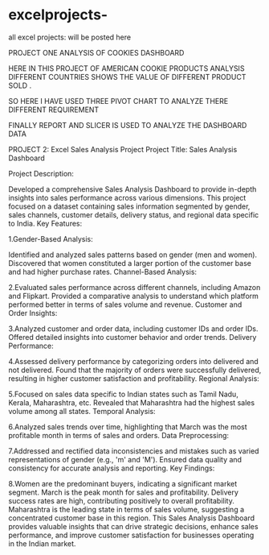 # excelprojects-
all excel projects: will be posted here 

PROJECT ONE ANALYSIS OF COOKIES DASHBOARD 

HERE IN THIS PROJECT OF AMERICAN COOKIE PRODUCTS ANALYSIS DIFFERENT COUNTRIES SHOWS THE VALUE OF DIFFERENT PRODUCT SOLD .

SO HERE I HAVE USED  THREE PIVOT CHART TO ANALYZE THERE DIFFERENT REQUIREMENT

FINALLY REPORT AND SLICER IS USED TO ANALYZE THE DASHBOARD DATA 


PROJECT 2:
Excel Sales Analysis Project 
Project Title: Sales Analysis Dashboard

Project Description:

Developed a comprehensive Sales Analysis Dashboard to provide in-depth insights into sales performance across various dimensions. This project focused on a dataset containing sales information segmented by gender, sales channels, customer details, delivery status, and regional data specific to India.
Key Features:

1.Gender-Based Analysis:

Identified and analyzed sales patterns based on gender (men and women).
Discovered that women constituted a larger portion of the customer base and had higher purchase rates.
Channel-Based Analysis:

2.Evaluated sales performance across different channels, including Amazon and Flipkart.
Provided a comparative analysis to understand which platform performed better in terms of sales volume and revenue.
Customer and Order Insights:

3.Analyzed customer and order data, including customer IDs and order IDs.
Offered detailed insights into customer behavior and order trends.
Delivery Performance:

4.Assessed delivery performance by categorizing orders into delivered and not delivered.
Found that the majority of orders were successfully delivered, resulting in higher customer satisfaction and profitability.
Regional Analysis:

5.Focused on sales data specific to Indian states such as Tamil Nadu, Kerala, Maharashtra, etc.
Revealed that Maharashtra had the highest sales volume among all states.
Temporal Analysis:

6.Analyzed sales trends over time, highlighting that March was the most profitable month in terms of sales and orders.
Data Preprocessing:

7.Addressed and rectified data inconsistencies and mistakes such as varied representations of gender (e.g., 'm' and 'M').
Ensured data quality and consistency for accurate analysis and reporting.
Key Findings:

8.Women are the predominant buyers, indicating a significant market segment.
March is the peak month for sales and profitability.
Delivery success rates are high, contributing positively to overall profitability.
Maharashtra is the leading state in terms of sales volume, suggesting a concentrated customer base in this region.
This Sales Analysis Dashboard provides valuable insights that can drive strategic decisions, enhance sales performance, and improve customer satisfaction for businesses operating in the Indian market.



